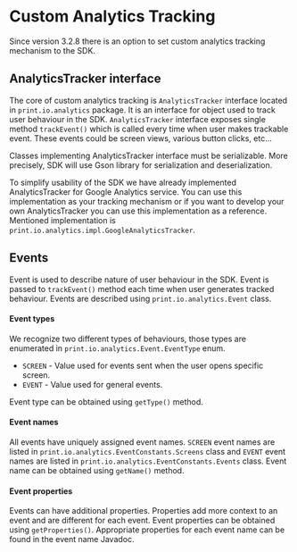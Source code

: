 Custom Analytics Tracking
===============

Since version 3.2.8 there is an option to set custom analytics tracking mechanism to the SDK. 

## AnalyticsTracker interface

The core of custom analytics tracking is `AnalyticsTracker` interface located in `print.io.analytics` package. It is an interface for object used to track user behaviour in the SDK. `AnalyticsTracker` interface exposes single method `trackEvent()` which is called every time when user makes trackable event. These events could be screen views, various button clicks, etc...

Classes implementing AnalyticsTracker interface must be serializable. More precisely, SDK will use Gson library for serialization and deserialization. 

To simplify usability of the SDK we have already implemented AnalyticsTracker for Google Analytics service. You can use this implementation as your tracking mechanism or if you want to develop your own AnalyticsTracker you can use this implementation as a reference. Mentioned implementation is `print.io.analytics.impl.GoogleAnalyticsTracker`.

## Events

Event is used to describe nature of user behaviour in the SDK. Event is passed to `trackEvent()` method each time when user generates tracked behaviour. Events are described using `print.io.analytics.Event` class.

#### Event types
We recognize two different types of behaviours, those types are enumerated in `print.io.analytics.Event.EventType` enum.

 - `SCREEN` - Value used for events sent when the user opens specific screen.
 - `EVENT` - Value used for general events. 

Event type can be obtained using `getType()` method. 

#### Event names
All events have uniquely assigned event names. `SCREEN` event names are listed in `print.io.analytics.EventConstants.Screens` class and `EVENT` event names are listed in `print.io.analytics.EventConstants.Events` class. Event name can be obtained using `getName()` method.

#### Event properties

Events can have additional properties. Properties add more context to an event and are different for each event. Event properties can be obtained using `getProperties()`. Appropriate properties for each event name can be found in the event name Javadoc.
